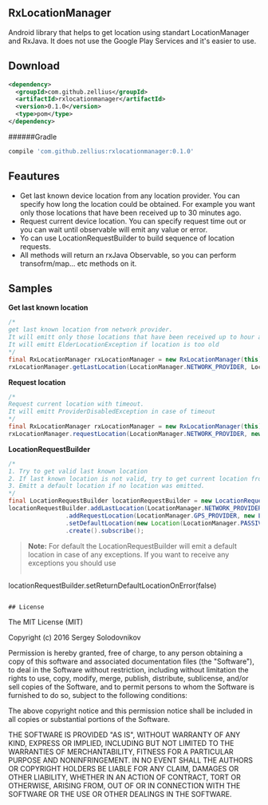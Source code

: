 RxLocationManager
-----------------
Android library that helps to get location using standart LocationManager and RxJava. It does not use the Google Play Services and it's easier to use.

Download
-----------------
```xml
<dependency>
  <groupId>com.github.zellius</groupId>
  <artifactId>rxlocationmanager</artifactId>
  <version>0.1.0</version>
  <type>pom</type>
</dependency>
```
######Gradle
```gradle
compile 'com.github.zellius:rxlocationmanager:0.1.0'
```

Feautures
-----------------

 - Get last known device location from any location provider. You can specify how long the location could be obtained. For example you want only those locations that have been received up to 30 minutes ago.
 - Request current device location. You can specify request time out or you can wait until observable will emit any value or error.
 - Yo can use LocationRequestBuilder to build sequence of location requests.
 - All methods will return an rxJava Observable, so you can perform transofrm/map... etc methods on it.

Samples
-----------------

**Get last known location**
```java
/*
get last known location from network provider. 
It will emitt only those locations that have been received up to hour ago
It will emitt ElderLocationException if location is too old
*/
final RxLocationManager rxLocationManager = new RxLocationManager(this);
rxLocationManager.getLastLocation(LocationManager.NETWORK_PROVIDER, LocationTime.OneHour()).subscribe();
```
**Request location**
```java
/*
Request current location with timeout. 
It will emitt ProviderDisabledException in case of timeout
*/
final RxLocationManager rxLocationManager = new RxLocationManager(this);
rxLocationManager.requestLocation(LocationManager.NETWORK_PROVIDER, new LocationTime(10, TimeUnit.SECONDS)).subscribe();
```

**LocationRequestBuilder**
```java
/*
1. Try to get valid last known location
2. If last known location is not valid, try to get current location from GPS
3. Emitt a default location if no location was emitted.
*/
final LocationRequestBuilder locationRequestBuilder = new LocationRequestBuilder(this);
locationRequestBuilder.addLastLocation(LocationManager.NETWORK_PROVIDER, new LocationTime(30, TimeUnit.SECONDS), false)
                .addRequestLocation(LocationManager.GPS_PROVIDER, new LocationTime(10, TimeUnit.SECONDS))
                .setDefaultLocation(new Location(LocationManager.PASSIVE_PROVIDER))
                .create().subscribe();
```
> **Note:** For default the LocationRequestBuilder will emit a default location in case of any exceptions. If you want to receive any exceptions you should use 
>```java
locationRequestBuilder.setReturnDefaultLocationOnError(false)
```

## License

```
The MIT License (MIT)

Copyright (c) 2016 Sergey Solodovnikov

Permission is hereby granted, free of charge, to any person obtaining a copy
of this software and associated documentation files (the "Software"), to deal
in the Software without restriction, including without limitation the rights
to use, copy, modify, merge, publish, distribute, sublicense, and/or sell
copies of the Software, and to permit persons to whom the Software is
furnished to do so, subject to the following conditions:

The above copyright notice and this permission notice shall be included in all
copies or substantial portions of the Software.

THE SOFTWARE IS PROVIDED "AS IS", WITHOUT WARRANTY OF ANY KIND, EXPRESS OR
IMPLIED, INCLUDING BUT NOT LIMITED TO THE WARRANTIES OF MERCHANTABILITY,
FITNESS FOR A PARTICULAR PURPOSE AND NONINFRINGEMENT. IN NO EVENT SHALL THE
AUTHORS OR COPYRIGHT HOLDERS BE LIABLE FOR ANY CLAIM, DAMAGES OR OTHER
LIABILITY, WHETHER IN AN ACTION OF CONTRACT, TORT OR OTHERWISE, ARISING FROM,
OUT OF OR IN CONNECTION WITH THE SOFTWARE OR THE USE OR OTHER DEALINGS IN THE
SOFTWARE.
```
